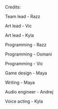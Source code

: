 Credits:

Team lead - Razz

Art lead -  Vic 

Art lead - Kyla

Programming - Razz

Programming - Osmani

Programming - Vic

Game design - Maya

Writing - Maya

Audio engineer - Andrej

Voice acting - Kyla
